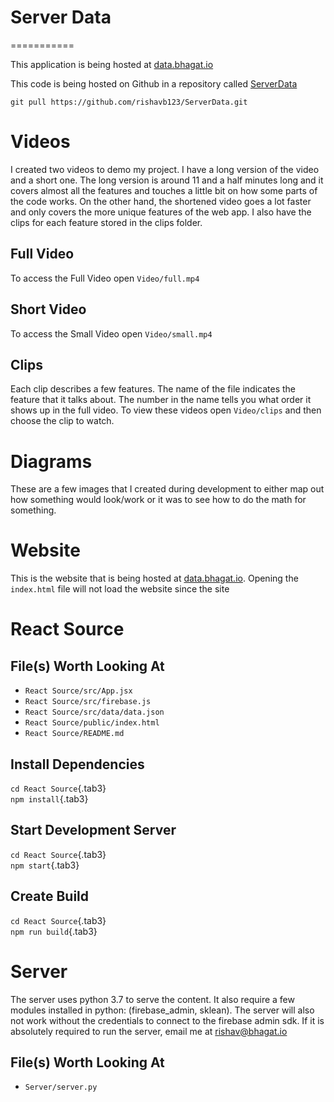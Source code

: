 # Server Data
===========

This application is being hosted at [data.bhagat.io]

This code is being hosted on Github in a repository called [ServerData]

`git pull https://github.com/rishavb123/ServerData.git`

Videos
======

I created two videos to demo my project. I have a long version of the
video and a short one. The long version is around 11 and a half minutes
long and it covers almost all the features and touches a little bit on
how some parts of the code works. On the other hand, the shortened video
goes a lot faster and only covers the more unique features of the web
app. I also have the clips for each feature stored in the clips folder.

Full Video
----------

To access the Full Video open `Video/full.mp4`

Short Video
-----------

To access the Small Video open `Video/small.mp4`

Clips
-----

Each clip describes a few features. The name of the file indicates the
feature that it talks about. The number in the name tells you what order
it shows up in the full video. To view these videos open `Video/clips`
and then choose the clip to watch.

Diagrams
========

These are a few images that I created during development to either map
out how something would look/work or it was to see how to do the math
for something.

Website
=======

This is the website that is being hosted at [data.bhagat.io]. Opening
the `index.html` file will not load the website since the site

  [data.bhagat.io]: http://data.bhagat.io
  [ServerData]: https://github.com/rishavb123/ServerData

React Source
============

File(s) Worth Looking At
------------------------

-   `React Source/src/App.jsx`
-   `React Source/src/firebase.js`
-   `React Source/src/data/data.json`
-   `React Source/public/index.html`
-   `React Source/README.md`

Install Dependencies
--------------------

`cd React Source`{.tab3}\
`npm install`{.tab3}

Start Development Server
------------------------

`cd React Source`{.tab3}\
`npm start`{.tab3}

Create Build
------------

`cd React Source`{.tab3}\
`npm run build`{.tab3}

Server
======

The server uses python 3.7 to serve the content. It also require a few
modules installed in python: (firebase\_admin, sklean). The server will
also not work without the credentials to connect to the firebase admin
sdk. If it is absolutely required to run the server, email me at
[rishav\@bhagat.io]

File(s) Worth Looking At
------------------------

-   `Server/server.py`

  [rishav\@bhagat.io]: mailto:rishav@bhagat.io?subject=Need%20Firebase%20Admin%20Service%20Account%20Credentials&body=Hi%20Rishav,\nWould%20it%20be%20possible%20for%20you%20to%20send%20me%20a%20copy%20of%20the%20Firebase%20Admin%20Service%20Account%20credentials%20so%20that%20I%20can%20run%20and%20test%20the%20python%20server.